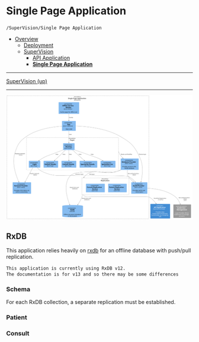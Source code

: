 # Single Page Application

`/SuperVision/Single Page Application`

- [Overview](../../README.md)
  - [Deployment](../../Deployment/README.md)
  - [SuperVision](../../SuperVision/README.md)
    - [API Application](../../SuperVision/API%20Application/README.md)
    - [**Single Page Application**](../../SuperVision/Single%20Page%20Application/README.md)

---

[SuperVision (up)](../../SuperVision/README.md)

---

![diagram](component.svg)

## RxDB

This application relies heavily on [rxdb](https://rxdb.info) for an offline database with push/pull replication.

    This application is currently using RxDB v12.
    The documentation is for v13 and so there may be some differences

### Schema

For each RxDB collection, a separate replication must be established.

### Patient

### Consult
